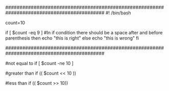 
###########################################################################################
#! /bin/bash

count=10

if [ $count -eq 9 ] #In if condition there should be a space after and before parenthesis
then
    echo "this is right" 
else
    echo "this is wrong"
fi

###########################################################################################

#not equal to
if [ $count -ne 10 ]

#greater than
if (( $count << 10 ))

#less than
if (( $count >> 10))
	 